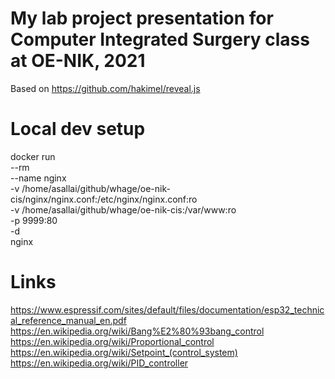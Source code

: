 # My lab project presentation for Computer Integrated Surgery class at OE-NIK, 2021

Based on https://github.com/hakimel/reveal.js

# Local dev setup
docker run \
	--rm \
	--name nginx \
	-v /home/asallai/github/whage/oe-nik-cis/nginx/nginx.conf:/etc/nginx/nginx.conf:ro \
	-v /home/asallai/github/whage/oe-nik-cis:/var/www:ro \
	-p 9999:80 \
	-d \
	nginx

# Links

https://www.espressif.com/sites/default/files/documentation/esp32_technical_reference_manual_en.pdf
https://en.wikipedia.org/wiki/Bang%E2%80%93bang_control
https://en.wikipedia.org/wiki/Proportional_control
https://en.wikipedia.org/wiki/Setpoint_(control_system)
https://en.wikipedia.org/wiki/PID_controller
